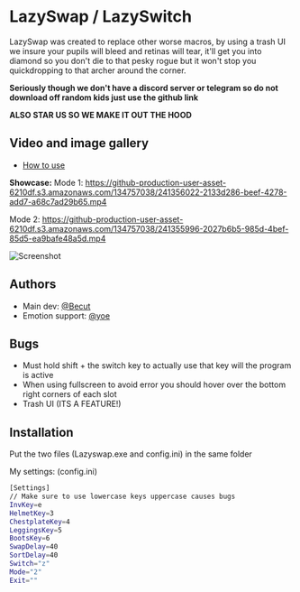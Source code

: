 
# LazySwap / LazySwitch

LazySwap was created to replace other worse macros, by using a trash UI we insure your pupils will bleed and retinas will tear, it'll get you into diamond so you don't die to that pesky rogue but it won't stop you quickdropping to that archer around the corner.

**Seriously though we don't have a discord server or telegram so do not download off random kids just use the github link**

**ALSO STAR US SO WE MAKE IT OUT THE HOOD**
## Video and image gallery

- [How to use](https://www.youtube.com/watch?v=ses4bXWr4oA)

**Showcase:**
Mode 1: https://github-production-user-asset-6210df.s3.amazonaws.com/134757038/241356022-2133d286-beef-4278-add7-a68c7ad29b65.mp4

Mode 2: https://github-production-user-asset-6210df.s3.amazonaws.com/134757038/241355996-2027b6b5-985d-4bef-85d5-ea9bafe48a5d.mp4

![Screenshot](https://github.com/TheLazyTools/LazySwitch/assets/134757038/3f27f075-db3f-4b9e-8625-d05a9f8af553)
## Authors

- Main dev: [@Becut](https://namemc.com/becut)
- Emotion support: [@yoe](https://namemc.com/yoe)


## Bugs

- Must hold shift + the switch key to actually use that key will the program is active
- When using fullscreen to avoid error you should hover over the bottom right corners of each slot
- Trash UI (ITS A FEATURE!)

## Installation

Put the two files (Lazyswap.exe and config.ini) in the same folder

My settings: (config.ini)
```bash
[Settings]
// Make sure to use lowercase keys uppercase causes bugs
InvKey=e
HelmetKey=3
ChestplateKey=4
LeggingsKey=5
BootsKey=6
SwapDelay=40
SortDelay=40
Switch="z"
Mode="2"
Exit=""
```
    
